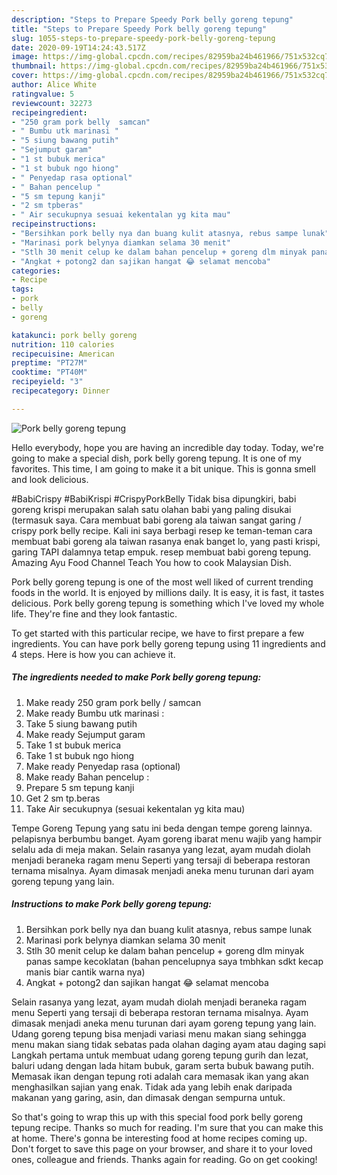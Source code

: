 ```yaml
---
description: "Steps to Prepare Speedy Pork belly goreng tepung"
title: "Steps to Prepare Speedy Pork belly goreng tepung"
slug: 1055-steps-to-prepare-speedy-pork-belly-goreng-tepung
date: 2020-09-19T14:24:43.517Z
image: https://img-global.cpcdn.com/recipes/82959ba24b461966/751x532cq70/pork-belly-goreng-tepung-foto-resep-utama.jpg
thumbnail: https://img-global.cpcdn.com/recipes/82959ba24b461966/751x532cq70/pork-belly-goreng-tepung-foto-resep-utama.jpg
cover: https://img-global.cpcdn.com/recipes/82959ba24b461966/751x532cq70/pork-belly-goreng-tepung-foto-resep-utama.jpg
author: Alice White
ratingvalue: 5
reviewcount: 32273
recipeingredient:
- "250 gram pork belly  samcan"
- " Bumbu utk marinasi "
- "5 siung bawang putih"
- "Sejumput garam"
- "1 st bubuk merica"
- "1 st bubuk ngo hiong"
- " Penyedap rasa optional"
- " Bahan pencelup "
- "5 sm tepung kanji"
- "2 sm tpberas"
- " Air secukupnya sesuai kekentalan yg kita mau"
recipeinstructions:
- "Bersihkan pork belly nya dan buang kulit atasnya, rebus sampe lunak"
- "Marinasi pork belynya diamkan selama 30 menit"
- "Stlh 30 menit celup ke dalam bahan pencelup + goreng dlm minyak panas sampe kecoklatan (bahan pencelupnya saya tmbhkan sdkt kecap manis biar cantik warna nya)"
- "Angkat + potong2 dan sajikan hangat 😂 selamat mencoba"
categories:
- Recipe
tags:
- pork
- belly
- goreng

katakunci: pork belly goreng 
nutrition: 110 calories
recipecuisine: American
preptime: "PT27M"
cooktime: "PT40M"
recipeyield: "3"
recipecategory: Dinner

---
```



![Pork belly goreng tepung](https://img-global.cpcdn.com/recipes/82959ba24b461966/751x532cq70/pork-belly-goreng-tepung-foto-resep-utama.jpg)

Hello everybody, hope you are having an incredible day today. Today, we're going to make a special dish, pork belly goreng tepung. It is one of my favorites. This time, I am going to make it a bit unique. This is gonna smell and look delicious.

#BabiCrispy #BabiKrispi #CrispyPorkBelly Tidak bisa dipungkiri, babi goreng krispi merupakan salah satu olahan babi yang paling disukai (termasuk saya. Cara membuat babi goreng ala taiwan sangat garing / crispy pork belly recipe. Kali ini saya berbagi resep ke teman-teman cara membuat babi goreng ala taiwan rasanya enak banget lo, yang pasti krispi, garing TAPI dalamnya tetap empuk. resep membuat babi goreng tepung. Amazing Ayu Food Channel Teach You how to cook Malaysian Dish.

Pork belly goreng tepung is one of the most well liked of current trending foods in the world. It is enjoyed by millions daily. It is easy, it is fast, it tastes delicious. Pork belly goreng tepung is something which I've loved my whole life. They're fine and they look fantastic.


To get started with this particular recipe, we have to first prepare a few ingredients. You can have pork belly goreng tepung using 11 ingredients and 4 steps. Here is how you can achieve it.

<!--inarticleads1-->

##### The ingredients needed to make Pork belly goreng tepung:

1. Make ready 250 gram pork belly / samcan
1. Make ready  Bumbu utk marinasi :
1. Take 5 siung bawang putih
1. Make ready Sejumput garam
1. Take 1 st bubuk merica
1. Take 1 st bubuk ngo hiong
1. Make ready  Penyedap rasa (optional)
1. Make ready  Bahan pencelup :
1. Prepare 5 sm tepung kanji
1. Get 2 sm tp.beras
1. Take  Air secukupnya (sesuai kekentalan yg kita mau)


Tempe Goreng Tepung yang satu ini beda dengan tempe goreng lainnya. pelapisnya berbumbu banget. Ayam goreng ibarat menu wajib yang hampir selalu ada di meja makan. Selain rasanya yang lezat, ayam mudah diolah menjadi beraneka ragam menu Seperti yang tersaji di beberapa restoran ternama misalnya. Ayam dimasak menjadi aneka menu turunan dari ayam goreng tepung yang lain. 

<!--inarticleads2-->

##### Instructions to make Pork belly goreng tepung:

1. Bersihkan pork belly nya dan buang kulit atasnya, rebus sampe lunak
1. Marinasi pork belynya diamkan selama 30 menit
1. Stlh 30 menit celup ke dalam bahan pencelup + goreng dlm minyak panas sampe kecoklatan (bahan pencelupnya saya tmbhkan sdkt kecap manis biar cantik warna nya)
1. Angkat + potong2 dan sajikan hangat 😂 selamat mencoba


Selain rasanya yang lezat, ayam mudah diolah menjadi beraneka ragam menu Seperti yang tersaji di beberapa restoran ternama misalnya. Ayam dimasak menjadi aneka menu turunan dari ayam goreng tepung yang lain. Udang goreng tepung bisa menjadi variasi menu makan siang sehingga menu makan siang tidak sebatas pada olahan daging ayam atau daging sapi Langkah pertama untuk membuat udang goreng tepung gurih dan lezat, baluri udang dengan lada hitam bubuk, garam serta bubuk bawang putih. Memasak ikan dengan tepung roti adalah cara memasak ikan yang akan menghasilkan sajian yang enak. Tidak ada yang lebih enak daripada makanan yang garing, asin, dan dimasak dengan sempurna untuk. 

So that's going to wrap this up with this special food pork belly goreng tepung recipe. Thanks so much for reading. I'm sure that you can make this at home. There's gonna be interesting food at home recipes coming up. Don't forget to save this page on your browser, and share it to your loved ones, colleague and friends. Thanks again for reading. Go on get cooking!
